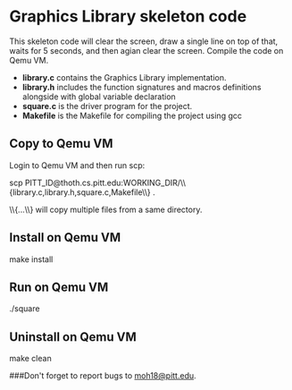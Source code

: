 # Graphics Library skeleton code
This skeleton code will clear the screen, draw a single line on top of that, waits for 5 seconds, and then agian clear the screen. Compile the code on Qemu VM.
<ul>
<li><b>library.c</b> contains the Graphics Library implementation.</li>
<li><b>library.h</b> includes the function signatures  and macros definitions alongside with global variable declaration</li>
<li><b>square.c</b> is the driver program for the project.</li>
<li><b>Makefile</b> is the Makefile for compiling the project using gcc</li>
</ul>

## Copy to Qemu VM
  Login to Qemu VM and then run scp:
  <p>scp PITT_ID@thoth.cs.pitt.edu:WORKING_DIR/\\{library.c,library.h,square.c,Makefile\\} .</p>
  <p>\\{...\\} will copy multiple files from a same directory.</p>

## Install on Qemu VM
  make install
## Run on Qemu VM
  ./square
## Uninstall on Qemu VM
  make clean
  
###Don't forget to report bugs to moh18@pitt.edu.
